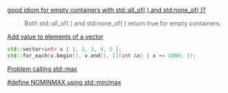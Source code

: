 [good idiom for empty containers with std::all_of( ) and std:none_of( )?](https://stackoverflow.com/questions/15555218/good-idiom-for-empty-containers-with-stdall-of-and-stdnone-of)
> Both std::all_of( ) and std:none_of( ) return true for empty containers.

[Add value to elements of a vector](https://stackoverflow.com/questions/27847128/using-for-loop-to-add-numbers-to-a-vector)
```cpp
std::vector<int> v { 1, 2, 3, 4, 5 };
std::for_each(v.begin(), v.end(), [](int &x) { x += 1000; });
```

[Problem calling std::max](https://stackoverflow.com/questions/2789481/problem-calling-stdmax/2789509#2789509)

[#define NOMINMAX using std::min/max](https://stackoverflow.com/questions/13416418/define-nominmax-using-stdmin-max)
